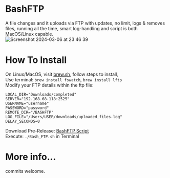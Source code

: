 # BashFTP
A file changes and it uploads via FTP with updates, no limit, logs & removes files, running all the time, smart log-handling and script is both MacOS/Linux capable.     
![Screenshot 2024-03-06 at 23 46 39](https://github.com/megasyntax/BashFTP/assets/102532457/900a41e1-7059-4549-b73c-daed893ef9e1)

  
# How To Install  
On Linux/MacOS, visit [brew.sh](https://brew.sh/), follow steps to install,    
Use terminal: ```brew install fswatch```, ```brew install lftp```  
Modify your FTP details within the ftp file:
```
LOCAL_DIR="Downloads/completed"
SERVER="192.168.68.118:2525"
USERNAME="username"
PASSWORD="password"
REMOTE_DIR="/BASHFTP"
LOG_FILE="/Users/USER/downloads/uploaded_files.log"
DELAY_SECONDS=0 
```
Download Pre-Release: [BashFTP Script](https://github.com/megasyntax/BashFTP/blob/main/Bash_FTP.sh)  
Execute: ```./Bash_FTP.sh``` in Terminal  



  
# More info...  
commits welcome.
